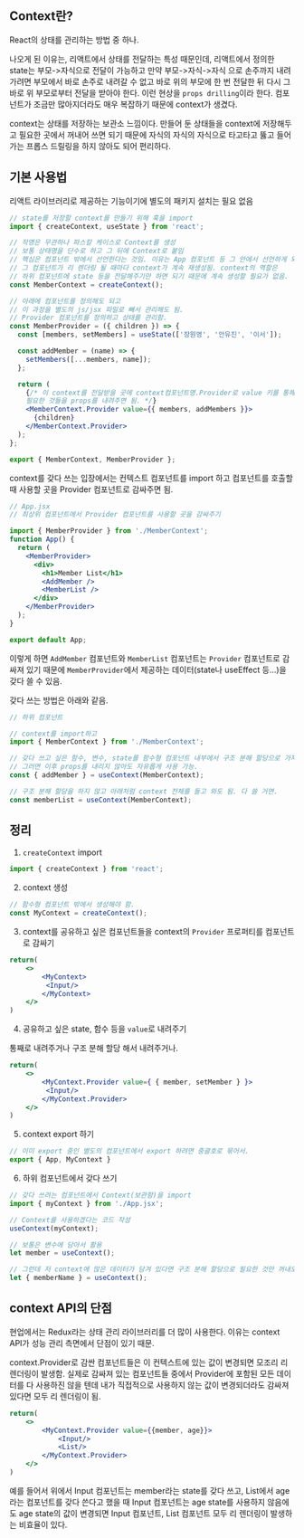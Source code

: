 ## Context란?

React의 상태를 관리하는 방법 중 하나.


나오게 된 이유는, 리액트에서 상태를 전달하는 특성 때문인데, 리액트에서 정의한 state는 부모->자식으로 전달이 가능하고 만약 부모->자식->자식 으로 손주까지 내려가려면 부모에서 바로 손주로 내려갈 수 없고 바로 위의 부모에 한 번 전달한 뒤 다시 그 바로 위 부모로부터 전달을 받아야 한다. 이런 현상을 `props drilling`이라 한다. 컴포넌트가 조금만 많아지더라도 매우 복잡하기 때문에 context가 생겼다.


context는 상태를 저장하는 보관소 느낌이다. 만들어 둔 상태들을 context에 저장해두고 필요한 곳에서 꺼내어 쓰면 되기 때문에 자식의 자식의 자식으로 타고타고 뚫고 들어가는 프롭스 드릴링을 하지 않아도 되어 편리하다.

## 기본 사용법

리액트 라이브러리로 제공하는 기능이기에 별도의 패키지 설치는 필요 없음

```jsx
// state를 저장할 context를 만들기 위해 훅을 import
import { createContext, useState } from 'react';

// 작명은 무관하나 파스칼 케이스로 Context를 생성
// 보통 상태명을 단수로 하고 그 뒤에 Context로 붙임
// 핵심은 컴포넌트 밖에서 선언한다는 것임. 이유는 App 컴포넌트 등 그 안에서 선언하게 되면
// 그 컴포넌트가 리 렌더링 될 때마다 context가 계속 재생성됨. context의 역할은
// 하위 컴포넌트에 state 등을 전달해주기만 하면 되기 때문에 계속 생성할 필요가 없음.
const MemberContext = createContext();

// 아래에 컴포넌트를 정의해도 되고
// 이 과정을 별도의 js/jsx 파일로 빼서 관리해도 됨.
// Provider 컴포넌트를 정의하고 상태를 관리함.
const MemberProvider = ({ children }) => {
  const [members, setMembers] = useState(['장원영', '안유진', '이서']);

  const addMember = (name) => {
    setMembers([...members, name]);
  };

  return (
    {/* 이 context를 전달받을 곳에 context컴포넌트명.Provider로 value 키를 통해 객체로 묵어서
    필요한 것들을 props를 내려주면 됨. */}
    <MemberContext.Provider value={{ members, addMembers }}>
      {children}
    </MemberContext.Provider>
  );
};

export { MemberContext, MemberProvider };
```

context를 갖다 쓰는 입장에서는 컨텍스트 컴포넌트를 import 하고 컴포넌트를 호출할 때 사용할 곳을 Provider 컴포넌트로 감싸주면 됨.

```jsx
// App.jsx
// 최상위 컴포넌트에서 Provider 컴포넌트를 사용할 곳을 감싸주기

import { MemberProvider } from './MemberContext';
function App() {
  return (
    <MemberProvider>
      <div>
        <h1>Member List</h1>
        <AddMember />
        <MemberList />
      </div>
    </MemberProvider>
  );
}

export default App;
```

이렇게 하면 `AddMember` 컴포넌트와 `MemberList` 컴포넌트는 `Provider` 컴포넌트로 감싸져 있기 때문에 `MemberProvider`에서 제공하는 데이터(state나 useEffect 등...)을 갖다 쓸 수 있음.


갖다 쓰는 방법은 아래와 같음.

```jsx
// 하위 컴포넌트

// context를 import하고
import { MemberContext } from './MemberContext';

// 갖다 쓰고 싶은 함수, 변수, state를 함수형 컴포넌트 내부에서 구조 분해 할당으로 가져오면 됨.
// 그러면 이후 props를 내리지 않아도 자유롭게 사용 가능.
const { addMember } = useContext(MemberContext);

// 구조 분해 할당을 하지 않고 아래처럼 context 전체를 들고 와도 됨. 다 쓸 거면.
const memberList = useContext(MemberContext);
```

## 정리

1. `createContext` import

```jsx
import { createContext } from 'react';
```

2. context 생성

```jsx
// 함수형 컴포넌트 밖에서 생성해야 함.
const MyContext = createContext();
```

3. context를 공유하고 싶은 컴포넌트들을 context의 `Provider` 프로퍼티를 컴포넌트로 감싸기

```jsx
return(
    <>
        <MyContext>
         <Input/>
        </MyContext>
    </>
)
```

4. 공유하고 싶은 state, 함수 등을 `value`로 내려주기

통째로 내려주거나 구조 분해 할당 해서 내려주거나.

```jsx
return(
    <>
        <MyContext.Provider value={ { member, setMember } }>
         <Input/>
        </MyContext.Provider>
    </>
)
```

5. context export 하기

```jsx
// 이미 export 중인 별도의 컴포넌트에서 export 하려면 중괄호로 묶어서.
export { App, MyContext } 
```

6. 하위 컴포넌트에서 갖다 쓰기

```jsx
// 갖다 쓰려는 컴포넌트에서 Context(보관함)을 import
import { myContext } from './App.jsx';

// Context를 사용하겠다는 코드 작성
useContext(myContext);

// 보통은 변수에 담아서 활용
let member = useContext();

// 그런데 저 context에 많은 데이터가 담겨 있다면 구조 분해 할당으로 필요한 것만 꺼내오면 됨.
let { memberName } = useContext();
```

## context API의 단점

현업에서는 Redux라는 상태 관리 라이브러리를 더 많이 사용한다. 이유는 context API가 성능 관리 측면에서 단점이 있기 때문.


context.Provider로 감싼 컴포넌트들은 이 컨텍스트에 있는 값이 변경되면 모조리 리 렌더링이 발생함. 실제로 감싸져 있는 컴포넌트들 중에서 Provider에 포함된 모든 데이터를 다 사용하진 않을 텐데 내가 직접적으로 사용하지 않는 값이 변경되더라도 감싸져 있다면 모두 리 렌더링이 됨.

```jsx
return(
    <>
        <MyContext.Provider value={{member, age}}>
            <Input/>
            <List/>
        </MyContext.Provider>
    </>
)
```

예를 들어서 위에서 Input 컴포넌트는 member라는 state를 갖다 쓰고, List에서 age라는 컴포넌트를 갖다 쓴다고 했을 때 Input 컴포넌트는 age state를 사용하지 않음에도 age state의 값이 변경되면 Input 컴포넌트, List 컴포넌트 모두 리 렌더링이 발생하는 비효율이 있다.

